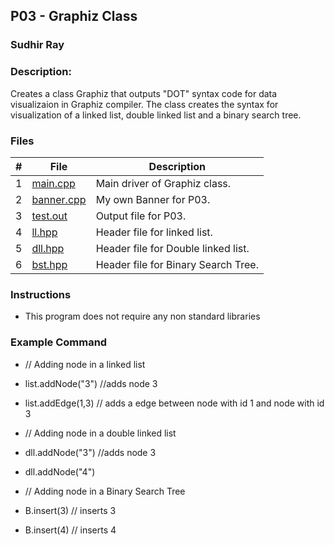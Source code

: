 ## P03 - Graphiz Class
### Sudhir Ray
### Description:

Creates a class Graphiz that outputs "DOT" syntax code for data visualizaion in Graphiz compiler.
The class creates the syntax for visualization of a linked list, double linked list and a binary search tree.


### Files

|   #   | File     | Description                      |
| :---: | -------- | -------------------------------- |
|   1   | [main.cpp](https://github.com/Sudhir0228/2143-Object-Oriented-Programming-Ray/blob/main/Assignments/P03/main.cpp) | Main driver of Graphiz class. |
|   2   | [banner.cpp](https://github.com/Sudhir0228/2143-Object-Oriented-Programming-Ray/blob/main/Assignments/P03/Banner.cpp) | My own Banner for P03. |
|   3   | [test.out](https://github.com/Sudhir0228/2143-Object-Oriented-Programming-Ray/blob/main/Assignments/P03/test.out) | Output file for P03. |
|   4   | [ll.hpp](https://github.com/Sudhir0228/2143-Object-Oriented-Programming-Ray/blob/main/Assignments/P03/ll.hpp) | Header file for linked list. |
|   5   | [dll.hpp](https://github.com/Sudhir0228/2143-Object-Oriented-Programming-Ray/blob/main/Assignments/P03/dll.hpp) | Header file for Double linked list. |
|   6   | [bst.hpp](https://github.com/Sudhir0228/2143-Object-Oriented-Programming-Ray/blob/main/Assignments/P03/bst.hpp) | Header file for Binary Search Tree. |



### Instructions

- This program does not require any non standard libraries

### Example Command
- // Adding node in a linked list
- list.addNode("3") //adds node 3 
- list.addEdge(1,3) // adds a edge between node with id 1 and node with id 3

- // Adding node in a double linked list
- dll.addNode("3") //adds node 3 
- dll.addNode("4")

- // Adding node in a Binary Search Tree 
- B.insert(3) // inserts 3 
- B.insert(4) // inserts 4


